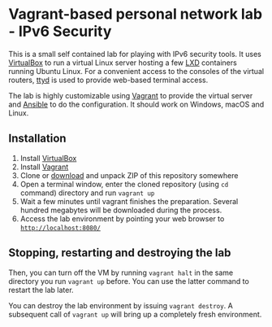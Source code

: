 Vagrant-based personal network lab - IPv6 Security
==================================================

This is a small self contained lab for playing with IPv6 security tools. It uses [VirtualBox](https://www.virtualbox.org/) to run a virtual
Linux server hosting a few [LXD](https://linuxcontainers.org/lxd/) containers
running Ubuntu Linux. For a convenient access to
the consoles of the virtual routers, [ttyd](https://github.com/tsl0922/ttyd) is
used to provide web-based terminal access.

The lab is highly customizable using [Vagrant](https://www.vagrantup.com/) to
provide the virtual server and [Ansible](https://www.ansible.com/) to do the
configuration. It should work on Windows, macOS and Linux.

Installation
------------

  1. Install [VirtualBox](https://www.virtualbox.org/)
  2. Install [Vagrant](https://www.vagrantup.com/)
  3. Clone or [download](https://gitlab.ripe.net/lnd/ipv6-security-lab/-/archive/ipv6_security/ipv6-security-lab-ipv6_security.zip) and unpack ZIP of this repository somewhere
  4. Open a terminal window, enter the cloned repository (using `cd` command) directory and run `vagrant up`
  5. Wait a few minutes until vagrant finishes the preparation. Several hundred
megabytes will be downloaded during the process.
  6. Access the lab environment by pointing your web browser to [`http://localhost:8080/`](http://localhost:8080/)
  
Stopping, restarting and destroying the lab
-------------------------------------------

Then, you can turn off the VM by running `vagrant halt` in the same directory
you run `vagrant up` before. You can use the latter command to restart the lab
later.

You can destroy the lab environment by issuing `vagrant destroy`. A subsequent
call of `vagrant up` will bring up a completely fresh environment.

